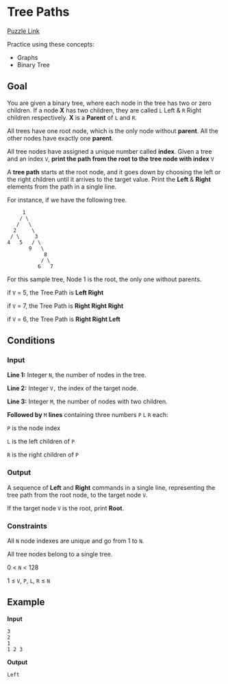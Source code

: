 # Tree Paths
[Puzzle Link](https://www.codingame.com/training/easy/tree-paths)

Practice using these concepts:
* Graphs
* Binary Tree

## 	Goal
You are given a binary tree, where each node in the tree has two or zero children. If a node **X** has two children, they are called `L` Left & `R` Right children respectively. **X** is a **Parent** of `L` and `R`.

All trees have one root node, which is the only node without **parent**. All the other nodes have exactly one **parent**.

All tree nodes have assigned a unique number called **index**.
Given a tree and an index `V`, **print the path from the root to the tree node with index** `V`

A **tree path** starts at the root node, and it goes down by choosing the left or the right children until it arrives to the target value. Print the **Left** & **Right** elements from the path in a single line.

For instance, if we have the following tree.
```
     1
    / \
   /   \
  2     \
 / \     3
4   5   / \
       9   \
            8
           / \
          6   7
```
For this sample tree, Node 1 is the root, the only one without parents.

if `V` = 5, the Tree Path is **Left Right**

if `V` = 7, the Tree Path is **Right Right Right**

if `V` = 6, the Tree Path is **Right Right Left**


## Conditions
### Input
**Line 1:** Integer `N`, the number of nodes in the tree.

**Line 2:** Integer `V,` the index of the target node.

**Line 3:** Integer `M`, the number of nodes with two children.

**Followed by** `M` **lines** containing three numbers `P` `L` `R` each:

`P` is the node index

`L` is the left children of `P`

`R` is the right children of `P`


### Output
A sequence of **Left** and **Right** commands in a single line, representing the tree path from the root node, to the target node `V`.

If the target node `V` is the root, print **Root**.

### Constraints
All `N` node indexes are unique and go from 1 to `N`.

All tree nodes belong to a single tree.

0 < `N` < 128

1 ≤ `V`, `P`, `L`, `R` ≤ `N`

## Example
**Input**
```
3
2
1
1 2 3
```

**Output**
```
Left
```
